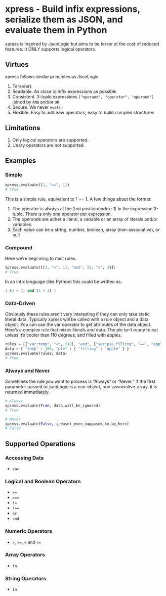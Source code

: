 # xpress - Build infix expressions, serialize them as JSON, and evaluate them in Python

xpress is inspired by JsonLogic but aims to be terser at the cost of reduced features. It ONLY supports logical operators.

## Virtues

xpress follows similar principles as JsonLogic

1. Terse(er).
2. Readable. As close to infix expressions as possible
3. Consistent. 3-tuple expressions `["operand", "operator", "operand"]` joined by `AND` and/or `OR` 
4. Secure. We never `eval()`
5. Flexible. Easy to add new operators, easy to build complex structures

## Limitations

1. Only logical operators are supported.
2. Unary operators are not supported.

## Examples

### Simple

```python
xpress.evaluate([1, "==", 1])
# True
```

This is a simple rule, equivalent to 1 == 1. A few things about the format:

1. The operator is always at the 2nd position(index: 1) in the expression 3-tuple. There is only one operator per expression.
2. The operands are either a literal, a variable or an array of literals and/or variables.
3. Each value can be a string, number, boolean, array (non-associative), or null

### Compound

Here we’re beginning to nest rules.

```python
xpress.evaluate([[3, ">", 1], "and", [1, "<", 3]])
# True
```

In an infix language (like Python) this could be written as:

```python
( (3 > 1) and (1 < 3) )
```

### Data-Driven

Obviously these rules aren’t very interesting if they can only take static literal data. Typically xpress will be called with a rule object and a data object. You can use the var operator to get attributes of the data object. Here’s a complex rule that mixes literals and data. The pie isn’t ready to eat unless it’s cooler than 110 degrees, and filled with apples.

```python
rules = [["var:temp", "<", 110], "and", ["var:pie.filling", "==", "apple"]]
data = { "temp" : 100, "pie" : { "filling" : "apple" } }
xpress.evaluate(rules, data)
# True
```

### Always and Never

Sometimes the rule you want to process is “Always” or “Never.” If the first parameter passed to jsonLogic is a non-object, non-associative-array, it is returned immediately.

```python
# Always
xpress.evaluate(True, data_will_be_ignored)
# True
```

```python
# Never
xpress.evaluate(False, i_wasnt_even_supposed_to_be_here)
# False
```

## Supported Operations

### Accessing Data

- `var`

### Logical and Boolean Operators

- `==`
- `===`
- `!=`
- `!==`
- `or`
- `and`

### Numeric Operators

- `>`, `>=`, `<` and `<=`

### Array Operators
- `in`

### String Operators
- `in`

